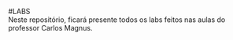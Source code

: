 #LABS  
Neste repositório, ficará presente todos os labs feitos nas aulas do professor Carlos Magnus.
